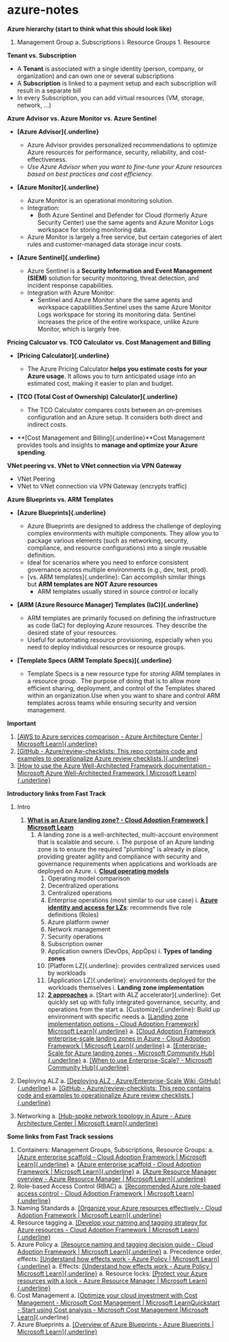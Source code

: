 # azure-notes

**Azure hierarchy (start to think what this should look like)**
1.  Management Group
    a.  Subscriptions
        i.  Resource Groups
            1.  Resource

**Tenant vs. Subscription**
-   A **Tenant** is associated with a single identity (person, company, or organization) and can own one or several subscriptions
-   A **Subscription** is linked to a payment setup and each subscription will result in a separate bill
-   In every Subscription, you can add virtual resources (VM, storage,
    network, \...)

**Azure Advisor vs. Azure Monitor vs. Azure Sentinel**
-   **[Azure Advisor]{.underline}**
    -   Azure Advisor provides personalized recommendations to optimize Azure resources for performance, security, reliability,
        and cost-effectiveness.
    -   *Use Azure Advisor when you want to fine-tune your Azure resources based on best practices and cost efficiency.*

-   **[Azure Monitor]{.underline}**
    -   Azure Monitor is an operational monitoring solution.
    -   Integration:
        -   Both Azure Sentinel and Defender for Cloud (formerly Azure Security Center) use the same agents and Azure Monitor Logs workspace for storing monitoring data.
    -   Azure Monitor is largely a free service, but certain categories of alert rules and customer-managed data storage incur costs.

-   **[Azure Sentinel]{.underline}**
    -   Azure Sentinel is a **Security Information and Event Management (SIEM)** solution for security monitoring, threat detection, and incident response capabilities.
    -   Integration with Azure Monitor:
        -   Sentinel and Azure Monitor share the same agents and workspace capabilities.Sentinel uses the same Azure Monitor Logs workspace for storing its monitoring data. Sentinel increases the price of the entire workspace, unlike Azure Monitor, which is largely free.

**Pricing Calcuator vs. TCO Calculator vs. Cost Management and Billing**
-   **[Pricing Calculator]{.underline}**
    -   The Azure Pricing Calculator **helps you estimate costs for your Azure usage**. It allows you to turn anticipated usage into an estimated cost, making it easier to plan and budget.

-   **[TCO (Total Cost of Ownership) Calculator]{.underline}**
    -   The TCO Calculator compares costs between an on-premises configuration and an Azure setup. It considers both direct and indirect costs.

-   **[Cost Management and Billing]{.underline}**Cost Management provides tools and insights to **manage and optimize your Azure spending**.

**VNet peering vs. VNet to VNet connection via VPN Gateway**
-   VNet Peering
-   VNet to VNet connection via VPN Gateway (encrypts traffic)

**Azure Blueprints vs. ARM Templates**
-   **[Azure Blueprints]{.underline}**
    -   Azure Blueprints are designed to address the challenge of deploying complex environments with multiple components. They allow you to package various elements (such as networking, security, compliance, and resource configurations) into a single reusable definition.
    -   Ideal for scenarios where you need to enforce consistent governance across multiple environments (e.g., dev, test, prod).
    -   [vs. ARM templates]{.underline}: Can accomplish similar things but **ARM templates are NOT Azure resources**
        -   ARM templates usually stored in source control or locally

-   **[ARM (Azure Resource Manager) Templates (IaC)]{.underline}**
    -   ARM templates are primarily focused on defining the infrastructure as code (IaC) for deploying Azure resources. They describe the desired state of your resources.
    -   Useful for automating resource provisioning, especially when you need to deploy individual resources or resource groups.

-   **[Template Specs (ARM Template Specs)]{.underline}**
    - Template Specs is a new resource type for *storing* ARM templates in a resource group.  The purpose of doing that is to allow more efficient sharing, deployment, and control of the Templates shared within an organization.Use when you want to share and control ARM templates across teams while ensuring security and version management.

**Important**
1.  [[AWS to Azure services comparison - Azure Architecture Center \| Microsoft Learn]{.underline}](https://learn.microsoft.com/en-us/azure/architecture/aws-professional/services)
1.  [[GitHub - Azure/review-checklists: This repo contains code and examples to operationalize Azure review checklists.]{.underline}](https://github.com/Azure/review-checklists)
1.  [[How to use the Azure Well-Architected Framework documentation - Microsoft Azure Well-Architected Framework \| Microsoft Learn]{.underline}](https://learn.microsoft.com/en-us/azure/well-architected/what-is-well-architected-framework)

**Introductory links from Fast Track**
1.  Intro
    1.  [**What is an Azure landing zone? - Cloud Adoption Framework \| Microsoft Learn**](https://learn.microsoft.com/en-us/azure/cloud-adoption-framework/ready/landing-zone/)
        1.  A landing zone is a well-architected, multi-account environment that is scalable and secure.
        i. The purpose of an Azure landing zone is to ensure the required "plumbing" is already in place, providing greater agility and compliance with security and governance requirements when applications and workloads are deployed on Azure.
        i. [**Cloud operating models**](https://learn.microsoft.com/en-us/azure/cloud-adoption-framework/operating-model/compare)
             1.  Operating model comparison
             1.  Decentralized operations
             1.  Centralized operations
             1.  Enterprise operations (most similar to our use case)
        i. [**Azure identity and access for LZs**](https://learn.microsoft.com/en-us/azure/architecture/landing-zones/landing-zone-deploy): recommends five role definitions (Roles)
            1.  Azure platform owner
            1.  Network management
            1.  Security operations
            1.  Subscription owner
            1.  Application owners (DevOps, AppOps)
        i.  **Types of landing zones**
            1.  [Platform LZ]{.underline}: provides centralized services used by workloads
            1.  [Application LZ]{.underline}: environments deployed for the workloads themselves
        i. **Landing zone implementation**
            1.  [**2 approaches**](https://learn.microsoft.com/en-us/azure/cloud-adoption-framework/ready/landing-zone/implementation-options)
                a.  [Start with ALZ accelerator]{.underline}: Get quickly set up with fully integrated governance, security, and operations from the start
                a.  [Customize]{.underline}: Build up environment with specific needs
    a.  [[Landing zone implementation options - Cloud Adoption Framework\| Microsoft Learn]{.underline}](https://learn.microsoft.com/en-us/azure/cloud-adoption-framework/ready/landing-zone/implementation-options)
    a.  [[Cloud Adoption Framework enterprise-scale landing zones in Azure - Cloud Adoption Framework \| Microsoft Learn]{.underline}](https://learn.microsoft.com/en-us/azure/cloud-adoption-framework/ready/enterprise-scale/implementation)
    a.  [[Enterprise-Scale for Azure landing zones - Microsoft Community Hub]{.underline}](https://techcommunity.microsoft.com/t5/azure-architecture-blog/enterprise-scale-for-azure-landing-zones/ba-p/1576575)
    a.  [[When to use Enterprise-Scale? - Microsoft Community Hub]{.underline}](https://techcommunity.microsoft.com/t5/azure-architecture-blog/when-to-use-enterprise-scale/ba-p/1595710)

1.  Deploying ALZ
    a.  [[Deploying ALZ · Azure/Enterprise-Scale Wiki ·GitHub]{.underline}](https://github.com/Azure/Enterprise-Scale/wiki/Deploying-ALZ)
    a.  [[GitHub - Azure/review-checklists: This repo contains code and examples to operationalize Azure review checklists.]{.underline}](https://github.com/Azure/review-checklists)

1.  Networking
    a.  [[Hub-spoke network topology in Azure - Azure Architecture Center \| Microsoft Learn]{.underline}](https://learn.microsoft.com/en-us/azure/architecture/networking/architecture/hub-spoke?tabs=cli)

**Some links from Fast Track sessions**

1.  Containers: Management Groups, Subscriptions, Resource Groups:
    a.  [[Azure enterprise scaffold - Cloud Adoption Framework \| Microsoft Learn]{.underline}](https://learn.microsoft.com/en-us/azure/cloud-adoption-framework/resources/migration-with-enterprise-scaffold#azure-management-groups)
    a.  [[Azure enterprise scaffold - Cloud Adoption Framework \| Microsoft Learn]{.underline}](https://learn.microsoft.com/en-us/azure/cloud-adoption-framework/resources/migration-with-enterprise-scaffold#azure-management-groups)
    a.  [[Azure Resource Manager overview - Azure Resource Manager \| Microsoft Learn]{.underline}](https://learn.microsoft.com/en-us/azure/azure-resource-manager/management/overview#resource-groups)
1.  Role-based Access Control (RBAC)
    a.  [[Recommended Azure role-based access control - Cloud Adoption Framework \| Microsoft Learn]{.underline}](https://learn.microsoft.com/en-us/azure/cloud-adoption-framework/ready/considerations/roles)
1.  Naming Standards
    a.  [[Organize your Azure resources effectively - Cloud Adoption Framework \| Microsoft Learn]{.underline}](https://learn.microsoft.com/en-us/azure/cloud-adoption-framework/ready/azure-setup-guide/organize-resources?tabs=NamingStandards)
1.  Resource tagging
    a.  [[Develop your naming and tagging strategy for Azure resources - Cloud Adoption Framework \| Microsoft Learn]{.underline}](https://learn.microsoft.com/en-us/azure/cloud-adoption-framework/ready/azure-best-practices/naming-and-tagging)
1.  Azure Policy
    a.  [[Resource naming and tagging decision guide - Cloud Adoption Framework \| Microsoft Learn]{.underline}](https://learn.microsoft.com/en-us/azure/cloud-adoption-framework/ready/azure-best-practices/resource-naming-and-tagging-decision-guide)
    a.  Precedence order, effects: [[Understand how effects work - Azure Policy \| Microsoft Learn]{.underline}](https://learn.microsoft.com/en-us/azure/governance/policy/concepts/effects)
    a.  Effects: [[Understand how effects work - Azure Policy \| Microsoft Learn]{.underline}](https://learn.microsoft.com/en-us/azure/governance/policy/concepts/effects)
    a.  Resource locks: [[Protect your Azure resources with a lock - Azure Resource Manager \| Microsoft Learn]{.underline}](https://learn.microsoft.com/en-us/azure/azure-resource-manager/management/lock-resources?tabs=json)
1.  Cost Management
    a.  [[Optimize your cloud investment with Cost Management - Microsoft Cost Management \| Microsoft Learn](https://learn.microsoft.com/en-us/azure/cost-management-billing/costs/cost-mgt-best-practices)[Quickstart - Start using Cost analysis - Microsoft Cost Management \|Microsoft Learn](https://learn.microsoft.com/en-us/azure/cost-management-billing/costs/quick-acm-cost-analysis)]{.underline}
1.  Azure Blueprints
    a.  [[Overview of Azure Blueprints - Azure Blueprints \| Microsoft Learn]{.underline}](https://learn.microsoft.com/en-us/azure/governance/blueprints/overview)
